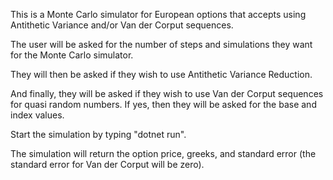 This is a Monte Carlo simulator for European options that accepts using Antithetic Variance and/or Van der Corput sequences.

The user will be asked for the number of steps and simulations they want for the Monte Carlo simulator.

They will then be asked if they wish to use Antithetic Variance Reduction.

And finally, they will be asked if they wish to use Van der Corput sequences for quasi random numbers. If yes, then they will be asked for the base and index values.

Start the simulation by typing "dotnet run".

The simulation will return the option price, greeks, and standard error (the standard error for Van der Corput will be zero).
